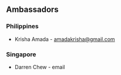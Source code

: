 

## Ambassadors 

### Philippines

- Krisha Amada - amadakrisha@gmail.com

### Singapore

- Darren Chew - email
